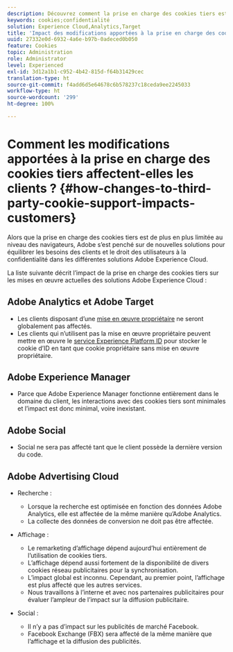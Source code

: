```yaml
---
description: Découvrez comment la prise en charge des cookies tiers est devenue de plus en plus limitée dans les navigateurs.
keywords: cookies;confidentialité
solution: Experience Cloud,Analytics,Target
title: 'Impact des modifications apportées à la prise en charge des cookies tiers sur les clients '
uuid: 27332e0d-6932-4a6e-b97b-0adeced0b050
feature: Cookies
topic: Administration
role: Administrator
level: Experienced
exl-id: 3d12a1b1-c952-4b42-815d-f64b31429cec
translation-type: ht
source-git-commit: f4add6d5e64678c6b578237c18ceda9ee2245033
workflow-type: ht
source-wordcount: '299'
ht-degree: 100%

---
```


# Comment les modifications apportées à la prise en charge des cookies tiers affectent-elles les clients ? {#how-changes-to-third-party-cookie-support-impacts-customers}

Alors que la prise en charge des cookies tiers est de plus en plus limitée au niveau des navigateurs, Adobe s’est penché sur de nouvelles solutions pour équilibrer les besoins des clients et le droit des utilisateurs à la confidentialité dans les différentes solutions Adobe Experience Cloud.

La liste suivante décrit l’impact de la prise en charge des cookies tiers sur les mises en œuvre actuelles des solutions Adobe Experience Cloud :

## Adobe Analytics et Adobe Target

* Les clients disposant d’une [mise en œuvre propriétaire](/help/interface/cookies/cookies-first-party.md) ne seront globalement pas affectés.
* Les clients qui n’utilisent pas la mise en œuvre propriétaire peuvent mettre en œuvre le [service Experience Platform ID](https://docs.adobe.com/content/help/fr-FR/id-service/using/implementation/implementation-guides.html) pour stocker le cookie d’ID en tant que cookie propriétaire sans mise en œuvre propriétaire.

## Adobe Experience Manager

* Parce que Adobe Experience Manager fonctionne entièrement dans le domaine du client, les interactions avec des cookies tiers sont minimales et l’impact est donc minimal, voire inexistant.

## Adobe Social

* Social ne sera pas affecté tant que le client possède la dernière version du code.

## Adobe Advertising Cloud

* Recherche :

   * Lorsque la recherche est optimisée en fonction des données Adobe Analytics, elle est affectée de la même manière qu’Adobe Analytics.
   * La collecte des données de conversion ne doit pas être affectée.

* Affichage :

   * Le remarketing d’affichage dépend aujourd’hui entièrement de l’utilisation de cookies tiers.
   * L’affichage dépend aussi fortement de la disponibilité de divers cookies réseau publicitaires pour la synchronisation.
   * L’impact global est inconnu. Cependant, au premier point, l’affichage est plus affecté que les autres services.
   * Nous travaillons à l’interne et avec nos partenaires publicitaires pour évaluer l’ampleur de l’impact sur la diffusion publicitaire.

* Social :

   * Il n’y a pas d’impact sur les publicités de marché Facebook.
   * Facebook Exchange (FBX) sera affecté de la même manière que l’affichage et la diffusion des publicités.
